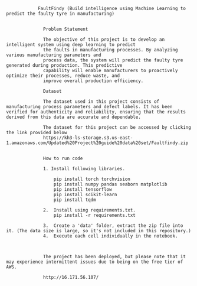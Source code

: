                 FaultFindy (Build intelligence using Machine Learning to predict the faulty tyre in manufacturing)


                  Problem Statement
                  
                  The objective of this project is to develop an intelligent system using deep learning to predict
                  the faults in manufacturing processes. By analyzing various manufacturing parameters and
                  process data, the system will predict the faulty tyre generated during production. This predictive
                  capability will enable manufacturers to proactively optimize their processes, reduce waste, and
                  improve overall production efficiency.

                  Dataset
                  
                  The dataset used in this project consists of manufacturing process parameters and defect labels. It has been verified for authenticity and reliability, ensuring that the results derived from this data are accurate and dependable.
                  
                  The dataset for this project can be accessed by clicking the link provided below
                  https://kh3-ls-storage.s3.us-east-1.amazonaws.com/Updated%20Project%20guide%20data%20set/Faultfindy.zip


                  How to run code

                  1. Install following libraries.

                      pip install torch torchvision
                      pip install numpy pandas seaborn matplotlib
                      pip install tensorflow
                      pip install scikit-learn
                      pip install tqdm
                      
                  2.  Install using requirements.txt.
                      pip install -r requirements.txt

                  3.  Create a 'data' folder, extract the zip file into it. (The data size is large, so it's not included in this repository.)
                  4.  Execute each cell individually in the notebook.



                  The project has been deployed, but please note that it may experience intermittent issues due to being on the free tier of AWS.

                  http://16.171.56.107/

